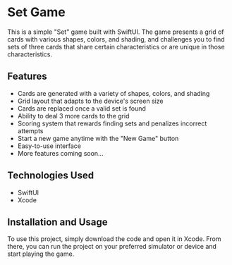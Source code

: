 # Set Game

This is a simple "Set" game built with SwiftUI. The game presents a grid of cards with various shapes, colors, and shading, and challenges you to find sets of three cards that share certain characteristics or are unique in those characteristics.

## Features

- Cards are generated with a variety of shapes, colors, and shading
- Grid layout that adapts to the device's screen size
- Cards are replaced once a valid set is found
- Ability to deal 3 more cards to the grid
- Scoring system that rewards finding sets and penalizes incorrect attempts
- Start a new game anytime with the "New Game" button
- Easy-to-use interface
- More features coming soon...

## Technologies Used

- SwiftUI
- Xcode

## Installation and Usage

To use this project, simply download the code and open it in Xcode. From there, you can run the project on your preferred simulator or device and start playing the game.

